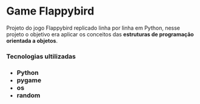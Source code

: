 <h1>Game Flappybird</h3>

<p>Projeto do jogo Flappybird replicado linha por linha em Python, nesse projeto o objetivo era aplicar os conceitos das <strong>estruturas de programação orientada a objetos</strong>.</p>

<h3>Tecnologias ultilizadas<h3>
<ul>
<li>Python</li>
<li>pygame</li>
<li>os</li>
<li>random</li>
</ul>
<img src=''>
